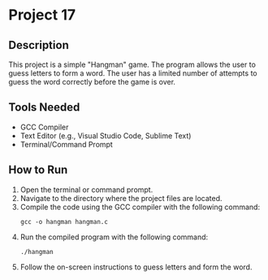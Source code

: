# Project 17

## Description

This project is a simple "Hangman" game. The program allows the user to guess letters to form a word. The user has a limited number of attempts to guess the word correctly before the game is over.

## Tools Needed

- GCC Compiler
- Text Editor (e.g., Visual Studio Code, Sublime Text)
- Terminal/Command Prompt

## How to Run

1. Open the terminal or command prompt.
2. Navigate to the directory where the project files are located.
3. Compile the code using the GCC compiler with the following command:
   ```
   gcc -o hangman hangman.c
   ```
4. Run the compiled program with the following command:
   ```
   ./hangman
   ```
5. Follow the on-screen instructions to guess letters and form the word.
